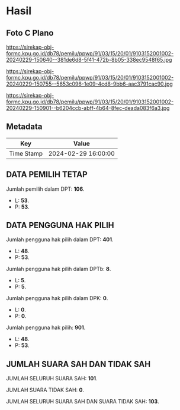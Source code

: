 # Hasil

## Foto C Plano

https://sirekap-obj-formc.kpu.go.id/db78/pemilu/ppwp/91/03/15/20/01/9103152001002-20240229-150640--381de6d8-5f41-472b-8b05-338ec9548f65.jpg

https://sirekap-obj-formc.kpu.go.id/db78/pemilu/ppwp/91/03/15/20/01/9103152001002-20240229-150755--5653c096-1e09-4cd8-9bb6-aac3791cac90.jpg

https://sirekap-obj-formc.kpu.go.id/db78/pemilu/ppwp/91/03/15/20/01/9103152001002-20240229-150901--b6204ccb-abff-4b64-8fec-deada083f6a3.jpg


## Metadata

| Key        | Value               |
| ---------- | ------------------- |
| Time Stamp | 2024-02-29 16:00:00 |


## DATA PEMILIH TETAP

Jumlah pemilih dalam DPT: **106**.
 * L: **53**.
 * P: **53**.

## DATA PENGGUNA HAK PILIH

Jumlah pengguna hak pilih dalam DPT: **401**.
 * L: **48**.
 * P: **53**.

Jumlah pengguna hak pilih dalam DPTb: **8**.
 * L: **5**.
 * P: **5**.

Jumlah pengguna hak pilih dalam DPK: **0**.
 * L: **0**.
 * P: **0**.

Jumlah pengguna hak pilih: **901**.
 * L: **48**.
 * P: **53**.

## JUMLAH SUARA SAH DAN TIDAK SAH

JUMLAH SELURUH SUARA SAH: **101**.

JUMLAH SUARA TIDAK SAH: **0**.

JUMLAH SELURUH SUARA SAH DAN SUARA TIDAK SAH: **103**.


